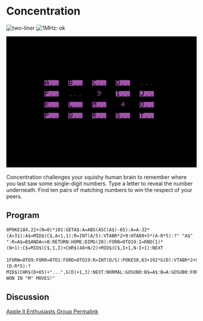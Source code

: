 # Concentration

![two-liner](https://img.shields.io/badge/two--liner-blue) ![1MHz: ok](https://img.shields.io/badge/1MHz-ok-green)

![image](media/concentration.png "Concentration Screenshot")

Concentration challenges your squishy human brain to remember where you last saw some single-digit numbers. Type a letter to reveal the number underneath. Find ten pairs of matching numbers to win the respect of your peers.

## Program

```
0POKE184,22+(N=0)*101:GETA$:A=ABS(ASC(A$)-65):A=A-32*(A>31):A$=MID$(C$,A+1,1):R=INT(A/5):VTABR*2+9:HTAB9+5*(A-R*5):?" "A$" ":R=A$=B$ANDA<>B:RETURN:HOME:DIMG(20):FORN=0TO19:I=RND(1)*(N+1):C$=MID$(C$,1,I)+CHR$(48+N/2)+MID$(C$,I+1,N-I+1):NEXT

1FORW=0TO9:FORR=0TO1:FORD=0TO19:R=INT(D/5):POKE50,63+192*G(D):VTABR*2+9:HTAB9+5*(D-R*5):?MID$(CHR$(D+65)+"...",G(D)+1,3):NEXT:NORMAL:GOSUB0:B$=A$:B=A:GOSUB0:FORZ=0TO999:NEXT:M=M+1:NEXT:G(A)=1:G(B)=1:NEXT:VTAB18:?"YOU WON IN "M" MOVES!"
```

## Discussion

[Apple II Enthusiasts Group Permalink](https://www.facebook.com/groups/5251478676/posts/10163542209533677/)
